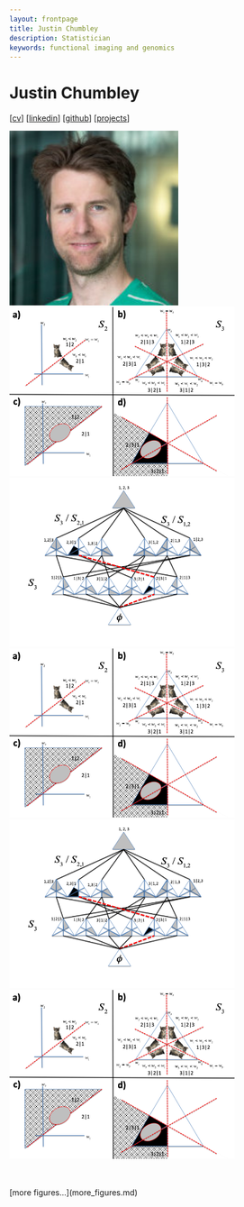```yaml
---
layout: frontpage
title: Justin Chumbley
description: Statistician
keywords: functional imaging and genomics
---
```


# Justin Chumbley
 

[[cv](http://chumbleycode.github.io/chumbleycode.github.io/docs/cv.pdf)] [[linkedin](https://www.linkedin.com/in/chumbleycode)] [[github](https://github.com/chumbleycode/)] [[projects](projects.md)]


[<img src="docs/JRCsquare.jpg" alt="drawing" width="300">]()
[<img src="docs/finest_order1.png" alt="drawing" width="400">](docs/fcr_apa.pdf)
[<img src="docs/finest_order2.png" alt="drawing" width="400">](docs/fcr_apa.pdf) <br/>
[<img src="docs/finest_order1.png" alt="drawing" width="400">](docs/fcr_apa.pdf)
[<img src="docs/finest_order2.png" alt="drawing" width="400">](docs/fcr_apa.pdf) 
[<img src="docs/finest_order1.png" alt="drawing" width="400">](docs/fcr_apa.pdf) <br/> 
 
<br/> 
<br/> 
[more figures...](more_figures.md)
